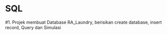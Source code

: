# SQL
#1. Projek membuat Database RA_Laundry, berisikan create database, insert record, Query dan Simulasi
